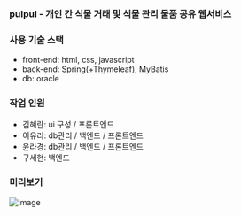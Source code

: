 ### pulpul - 개인 간 식물 거래 및 식물 관리 물품 공유 웹서비스

### 사용 기술 스택

- front-end: html, css, javascript
- back-end: Spring(+Thymeleaf), MyBatis
- db: oracle

### 작업 인원

- 김혜란: ui 구성 / 프론트엔드
- 이유리: db관리 / 백엔드 / 프론트엔드
- 윤라경: db관리 / 백엔드 / 프론트엔드
- 구세현: 백엔드


### 미리보기
![image](https://github.com/hyeran0513/pitapet/assets/69576326/62c9f861-c4e3-45f8-b155-63ac2062c0bb)
